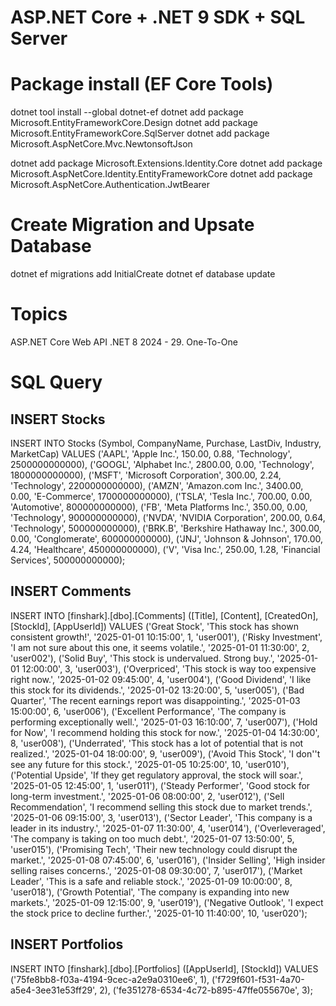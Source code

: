 # ASP.NET Core + .NET 9 SDK + SQL Server

# Package install (EF Core Tools)
dotnet tool install --global dotnet-ef
dotnet add package Microsoft.EntityFrameworkCore.Design
dotnet add package Microsoft.EntityFrameworkCore.SqlServer
dotnet add package Microsoft.AspNetCore.Mvc.NewtonsoftJson

dotnet add package Microsoft.Extensions.Identity.Core
dotnet add package Microsoft.AspNetCore.Identity.EntityFrameworkCore
dotnet add package Microsoft.AspNetCore.Authentication.JwtBearer

# Create Migration and Upsate Database
dotnet ef migrations add InitialCreate
dotnet ef database update

# Topics
ASP.NET Core Web API .NET 8 2024 - 29. One-To-One

# SQL Query
## INSERT Stocks
INSERT INTO Stocks (Symbol, CompanyName, Purchase, LastDiv, Industry, MarketCap)
VALUES
('AAPL', 'Apple Inc.', 150.00, 0.88, 'Technology', 2500000000000),
('GOOGL', 'Alphabet Inc.', 2800.00, 0.00, 'Technology', 1800000000000),
('MSFT', 'Microsoft Corporation', 300.00, 2.24, 'Technology', 2200000000000),
('AMZN', 'Amazon.com Inc.', 3400.00, 0.00, 'E-Commerce', 1700000000000),
('TSLA', 'Tesla Inc.', 700.00, 0.00, 'Automotive', 800000000000),
('FB', 'Meta Platforms Inc.', 350.00, 0.00, 'Technology', 900000000000),
('NVDA', 'NVIDIA Corporation', 200.00, 0.64, 'Technology', 500000000000),
('BRK.B', 'Berkshire Hathaway Inc.', 300.00, 0.00, 'Conglomerate', 600000000000),
('JNJ', 'Johnson & Johnson', 170.00, 4.24, 'Healthcare', 450000000000),
('V', 'Visa Inc.', 250.00, 1.28, 'Financial Services', 500000000000);

## INSERT Comments
INSERT INTO [finshark].[dbo].[Comments] ([Title], [Content], [CreatedOn], [StockId], [AppUserId])
VALUES 
('Great Stock', 'This stock has shown consistent growth!', '2025-01-01 10:15:00', 1, 'user001'),
('Risky Investment', 'I am not sure about this one, it seems volatile.', '2025-01-01 11:30:00', 2, 'user002'),
('Solid Buy', 'This stock is undervalued. Strong buy.', '2025-01-01 12:00:00', 3, 'user003'),
('Overpriced', 'This stock is way too expensive right now.', '2025-01-02 09:45:00', 4, 'user004'),
('Good Dividend', 'I like this stock for its dividends.', '2025-01-02 13:20:00', 5, 'user005'),
('Bad Quarter', 'The recent earnings report was disappointing.', '2025-01-03 15:00:00', 6, 'user006'),
('Excellent Performance', 'The company is performing exceptionally well.', '2025-01-03 16:10:00', 7, 'user007'),
('Hold for Now', 'I recommend holding this stock for now.', '2025-01-04 14:30:00', 8, 'user008'),
('Underrated', 'This stock has a lot of potential that is not realized.', '2025-01-04 18:00:00', 9, 'user009'),
('Avoid This Stock', 'I don''t see any future for this stock.', '2025-01-05 10:25:00', 10, 'user010'),
('Potential Upside', 'If they get regulatory approval, the stock will soar.', '2025-01-05 12:45:00', 1, 'user011'),
('Steady Performer', 'Good stock for long-term investment.', '2025-01-06 08:00:00', 2, 'user012'),
('Sell Recommendation', 'I recommend selling this stock due to market trends.', '2025-01-06 09:15:00', 3, 'user013'),
('Sector Leader', 'This company is a leader in its industry.', '2025-01-07 11:30:00', 4, 'user014'),
('Overleveraged', 'The company is taking on too much debt.', '2025-01-07 13:50:00', 5, 'user015'),
('Promising Tech', 'Their new technology could disrupt the market.', '2025-01-08 07:45:00', 6, 'user016'),
('Insider Selling', 'High insider selling raises concerns.', '2025-01-08 09:30:00', 7, 'user017'),
('Market Leader', 'This is a safe and reliable stock.', '2025-01-09 10:00:00', 8, 'user018'),
('Growth Potential', 'The company is expanding into new markets.', '2025-01-09 12:15:00', 9, 'user019'),
('Negative Outlook', 'I expect the stock price to decline further.', '2025-01-10 11:40:00', 10, 'user020');

## INSERT Portfolios
INSERT INTO [finshark].[dbo].[Portfolios] ([AppUserId], [StockId])
VALUES 
('75fe8bb8-f03a-4194-9cec-a2e9a0310ee6', 1),
('f729f601-f531-4a70-a5e4-3ee31e53ff29', 2),
('fe351278-6534-4c72-b895-47ffe055670e', 3);

